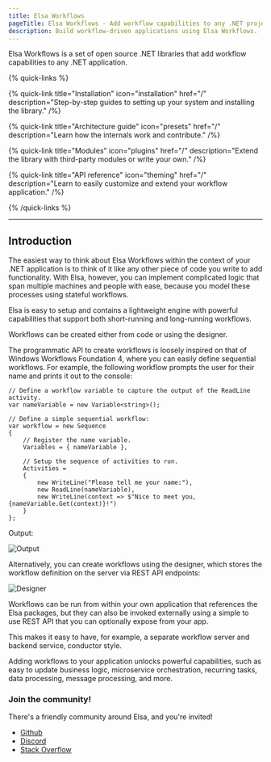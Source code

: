 ```yaml
---
title: Elsa Workflows
pageTitle: Elsa Workflows - Add workflow capabilities to any .NET project.
description: Build workflow-driven applications using Elsa Workflows.
---
```


Elsa Workflows is a set of open source .NET libraries that add workflow capabilities to any .NET application.

{% quick-links %}

{% quick-link title="Installation" icon="installation" href="/" description="Step-by-step guides to setting up your system and installing the library." /%}

{% quick-link title="Architecture guide" icon="presets" href="/" description="Learn how the internals work and contribute." /%}

{% quick-link title="Modules" icon="plugins" href="/" description="Extend the library with third-party modules or write your own." /%}

{% quick-link title="API reference" icon="theming" href="/" description="Learn to easily customize and extend your workflow application." /%}

{% /quick-links %}

---

## Introduction

The easiest way to think about Elsa Workflows within the context of your .NET application is to think of it like any other piece of code you write to add functionality.
With Elsa, however, you can implement complicated logic that span multiple machines and people with ease, because you model these processes using stateful workflows.

Elsa is easy to setup and contains a lightweight engine with powerful capabilities that support both short-running and long-running workflows.

Workflows can be created either from code or using the designer.

The programmatic API to create workflows is loosely inspired on that of Windows Workflows Foundation 4, where you can easily define sequential workflows.
For example, the following workflow prompts the user for their name and prints it out to the console:

```clike
// Define a workflow variable to capture the output of the ReadLine activity.
var nameVariable = new Variable<string>();

// Define a simple sequential workflow:
var workflow = new Sequence
{
    // Register the name variable.
    Variables = { nameVariable }, 
    
    // Setup the sequence of activities to run.
    Activities =
    {
        new WriteLine("Please tell me your name:"), 
        new ReadLine(nameVariable),
        new WriteLine(context => $"Nice to meet you, {nameVariable.Get(context)}!")
    }
};
```

Output:

![Output](./sample-workflow-console.gif)

Alternatively, you can create workflows using the designer, which stores the workflow definition on the server via REST API endpoints:

![Designer](./sample-workflow-designer.gif)

Workflows can be run from within your own application that references the Elsa packages, but they can also be invoked externally using a simple to use REST API that you can optionally expose from your app.

This makes it easy to have, for example, a separate workflow server and backend service, conductor style.

Adding workflows to your application unlocks powerful capabilities, such as easy to update business logic, microservice orchestration, recurring tasks, data processing, message processing, and more.

### Join the community!

There's a friendly community around Elsa, and you're invited!

- [Github](https://github.com/elsa-workflows/elsa-core)
- [Discord](https://discord.com/invite/hhChk5H472)
- [Stack Overflow](https://stackoverflow.com/questions/tagged/elsa-workflows)

